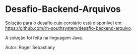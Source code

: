 # Desafio-Backend-Arquivos

Solução para o desafio cujo corolário está disponível em: https://github.com/rh-southsystem/desafio-backend-arquivo.

A solução foi feita na linguagem Java.

Autor: Roger Sebastiany
